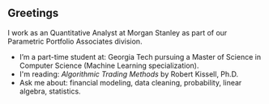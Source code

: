 ## Greetings

I work as an Quantitative Analyst at Morgan Stanley as part of our Parametric Portfolio Associates division.

- I’m a part-time student at: Georgia Tech pursuing a Master of Science in Computer Science (Machine Learning specialization).
- I'm reading: *Algorithmic Trading Methods* by Robert Kissell, Ph.D.
- Ask me about: financial modeling, data cleaning, probability, linear algebra, statistics.
